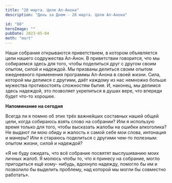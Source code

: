 ```yaml
---
title: "28 марта. Цели Ал-Анона"
description: "День за Днем - 28 марта. Цели Ал-Анона"

id: "88"
heroImage: ""
pubDate: 2023-05-04
moth: "mart"
---
```


Наши собрания открываются приветствием, в котором объявляется цели нашего
содружества Ал-Анон. В приветствии говорится, что мы собираемся здесь для
того, чтобы поделиться друг с другом своим опытом, силой и надеждой. Мы
призваны делиться своим опытом ежедневного применения программы Ал-Анона в
своей жизни. Сила, которой мы делимся с другими, даёт каждому из нас немножко
больше мужества противостоять сложностям бытия. И, наконец, мы делимся здесь
надеждой, это позволяет укрепиться в душах вере, что впереди будет что-то
хорошее.

**Напоминание на сегодня**

Всегда ли я помню об этих трёх важнейших составных нашей общей цели, когда
собираюсь взять слово на собрании? Или я использую время только для того,
чтобы высказать жалобы на ошибки алкоголика? Не выдают ли мою обиду и жалость
к самой себе мои слова, интонация и манеры? Или я стараюсь поделиться с
другими чем-то полезным: опытом жизни, силой и надеждой?

«Я не буду ожидать, что всё собрание посвятят выслушиванию моих личных жалоб.
Я молюсь чтобы то, что я принесу на собрание, могло пригодиться ещё кому-
нибудь, вдохнуло надежду, помогло бы им и позволило бы выделить проблему, над
которой мы могли бы совместно работать».
